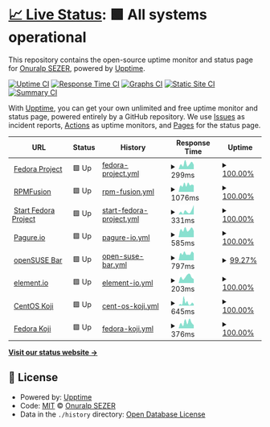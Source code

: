 # [📈 Live Status](https://onuralpszr.github.io/uptime): <!--live status--> **🟩 All systems operational**

This repository contains the open-source uptime monitor and status page for [Onuralp SEZER](https://onuralpszr.github.io/uptime), powered by [Upptime](https://github.com/upptime/upptime).

[![Uptime CI](https://github.com/onuralpszr/uptime/workflows/Uptime%20CI/badge.svg)](https://github.com/onuralpszr/uptime/actions?query=workflow%3A%22Uptime+CI%22)
[![Response Time CI](https://github.com/onuralpszr/uptime/workflows/Response%20Time%20CI/badge.svg)](https://github.com/onuralpszr/uptime/actions?query=workflow%3A%22Response+Time+CI%22)
[![Graphs CI](https://github.com/onuralpszr/uptime/workflows/Graphs%20CI/badge.svg)](https://github.com/onuralpszr/uptime/actions?query=workflow%3A%22Graphs+CI%22)
[![Static Site CI](https://github.com/onuralpszr/uptime/workflows/Static%20Site%20CI/badge.svg)](https://github.com/onuralpszr/uptime/actions?query=workflow%3A%22Static+Site+CI%22)
[![Summary CI](https://github.com/onuralpszr/uptime/workflows/Summary%20CI/badge.svg)](https://github.com/onuralpszr/uptime/actions?query=workflow%3A%22Summary+CI%22)

With [Upptime](https://upptime.js.org), you can get your own unlimited and free uptime monitor and status page, powered entirely by a GitHub repository. We use [Issues](https://github.com/onuralpszr/uptime/issues) as incident reports, [Actions](https://github.com/onuralpszr/uptime/actions) as uptime monitors, and [Pages](https://onuralpszr.github.io/uptime) for the status page.

<!--start: status pages-->
<!-- This summary is generated by Upptime (https://github.com/upptime/upptime) -->
<!-- Do not edit this manually, your changes will be overwritten -->
<!-- prettier-ignore -->
| URL | Status | History | Response Time | Uptime |
| --- | ------ | ------- | ------------- | ------ |
| <img alt="" src="https://icons.duckduckgo.com/ip3/getfedora.org.ico" height="13"> [Fedora Project](https://getfedora.org/) | 🟩 Up | [fedora-project.yml](https://github.com/onuralpszr/uptime/commits/HEAD/history/fedora-project.yml) | <details><summary><img alt="Response time graph" src="./graphs/fedora-project/response-time-week.png" height="20"> 299ms</summary><br><a href="https://onuralpszr.github.io/uptime/history/fedora-project"><img alt="Response time 398" src="https://img.shields.io/endpoint?url=https%3A%2F%2Fraw.githubusercontent.com%2Fonuralpszr%2Fuptime%2FHEAD%2Fapi%2Ffedora-project%2Fresponse-time.json"></a><br><a href="https://onuralpszr.github.io/uptime/history/fedora-project"><img alt="24-hour response time 253" src="https://img.shields.io/endpoint?url=https%3A%2F%2Fraw.githubusercontent.com%2Fonuralpszr%2Fuptime%2FHEAD%2Fapi%2Ffedora-project%2Fresponse-time-day.json"></a><br><a href="https://onuralpszr.github.io/uptime/history/fedora-project"><img alt="7-day response time 299" src="https://img.shields.io/endpoint?url=https%3A%2F%2Fraw.githubusercontent.com%2Fonuralpszr%2Fuptime%2FHEAD%2Fapi%2Ffedora-project%2Fresponse-time-week.json"></a><br><a href="https://onuralpszr.github.io/uptime/history/fedora-project"><img alt="30-day response time 313" src="https://img.shields.io/endpoint?url=https%3A%2F%2Fraw.githubusercontent.com%2Fonuralpszr%2Fuptime%2FHEAD%2Fapi%2Ffedora-project%2Fresponse-time-month.json"></a><br><a href="https://onuralpszr.github.io/uptime/history/fedora-project"><img alt="1-year response time 414" src="https://img.shields.io/endpoint?url=https%3A%2F%2Fraw.githubusercontent.com%2Fonuralpszr%2Fuptime%2FHEAD%2Fapi%2Ffedora-project%2Fresponse-time-year.json"></a></details> | <details><summary><a href="https://onuralpszr.github.io/uptime/history/fedora-project">100.00%</a></summary><a href="https://onuralpszr.github.io/uptime/history/fedora-project"><img alt="All-time uptime 99.94%" src="https://img.shields.io/endpoint?url=https%3A%2F%2Fraw.githubusercontent.com%2Fonuralpszr%2Fuptime%2FHEAD%2Fapi%2Ffedora-project%2Fuptime.json"></a><br><a href="https://onuralpszr.github.io/uptime/history/fedora-project"><img alt="24-hour uptime 100.00%" src="https://img.shields.io/endpoint?url=https%3A%2F%2Fraw.githubusercontent.com%2Fonuralpszr%2Fuptime%2FHEAD%2Fapi%2Ffedora-project%2Fuptime-day.json"></a><br><a href="https://onuralpszr.github.io/uptime/history/fedora-project"><img alt="7-day uptime 100.00%" src="https://img.shields.io/endpoint?url=https%3A%2F%2Fraw.githubusercontent.com%2Fonuralpszr%2Fuptime%2FHEAD%2Fapi%2Ffedora-project%2Fuptime-week.json"></a><br><a href="https://onuralpszr.github.io/uptime/history/fedora-project"><img alt="30-day uptime 100.00%" src="https://img.shields.io/endpoint?url=https%3A%2F%2Fraw.githubusercontent.com%2Fonuralpszr%2Fuptime%2FHEAD%2Fapi%2Ffedora-project%2Fuptime-month.json"></a><br><a href="https://onuralpszr.github.io/uptime/history/fedora-project"><img alt="1-year uptime 99.91%" src="https://img.shields.io/endpoint?url=https%3A%2F%2Fraw.githubusercontent.com%2Fonuralpszr%2Fuptime%2FHEAD%2Fapi%2Ffedora-project%2Fuptime-year.json"></a></details>
| <img alt="" src="https://icons.duckduckgo.com/ip3/rpmfusion.org.ico" height="13"> [RPMFusion](https://rpmfusion.org/) | 🟩 Up | [rpm-fusion.yml](https://github.com/onuralpszr/uptime/commits/HEAD/history/rpm-fusion.yml) | <details><summary><img alt="Response time graph" src="./graphs/rpm-fusion/response-time-week.png" height="20"> 1076ms</summary><br><a href="https://onuralpszr.github.io/uptime/history/rpm-fusion"><img alt="Response time 1206" src="https://img.shields.io/endpoint?url=https%3A%2F%2Fraw.githubusercontent.com%2Fonuralpszr%2Fuptime%2FHEAD%2Fapi%2Frpm-fusion%2Fresponse-time.json"></a><br><a href="https://onuralpszr.github.io/uptime/history/rpm-fusion"><img alt="24-hour response time 999" src="https://img.shields.io/endpoint?url=https%3A%2F%2Fraw.githubusercontent.com%2Fonuralpszr%2Fuptime%2FHEAD%2Fapi%2Frpm-fusion%2Fresponse-time-day.json"></a><br><a href="https://onuralpszr.github.io/uptime/history/rpm-fusion"><img alt="7-day response time 1076" src="https://img.shields.io/endpoint?url=https%3A%2F%2Fraw.githubusercontent.com%2Fonuralpszr%2Fuptime%2FHEAD%2Fapi%2Frpm-fusion%2Fresponse-time-week.json"></a><br><a href="https://onuralpszr.github.io/uptime/history/rpm-fusion"><img alt="30-day response time 1127" src="https://img.shields.io/endpoint?url=https%3A%2F%2Fraw.githubusercontent.com%2Fonuralpszr%2Fuptime%2FHEAD%2Fapi%2Frpm-fusion%2Fresponse-time-month.json"></a><br><a href="https://onuralpszr.github.io/uptime/history/rpm-fusion"><img alt="1-year response time 1218" src="https://img.shields.io/endpoint?url=https%3A%2F%2Fraw.githubusercontent.com%2Fonuralpszr%2Fuptime%2FHEAD%2Fapi%2Frpm-fusion%2Fresponse-time-year.json"></a></details> | <details><summary><a href="https://onuralpszr.github.io/uptime/history/rpm-fusion">100.00%</a></summary><a href="https://onuralpszr.github.io/uptime/history/rpm-fusion"><img alt="All-time uptime 99.92%" src="https://img.shields.io/endpoint?url=https%3A%2F%2Fraw.githubusercontent.com%2Fonuralpszr%2Fuptime%2FHEAD%2Fapi%2Frpm-fusion%2Fuptime.json"></a><br><a href="https://onuralpszr.github.io/uptime/history/rpm-fusion"><img alt="24-hour uptime 100.00%" src="https://img.shields.io/endpoint?url=https%3A%2F%2Fraw.githubusercontent.com%2Fonuralpszr%2Fuptime%2FHEAD%2Fapi%2Frpm-fusion%2Fuptime-day.json"></a><br><a href="https://onuralpszr.github.io/uptime/history/rpm-fusion"><img alt="7-day uptime 100.00%" src="https://img.shields.io/endpoint?url=https%3A%2F%2Fraw.githubusercontent.com%2Fonuralpszr%2Fuptime%2FHEAD%2Fapi%2Frpm-fusion%2Fuptime-week.json"></a><br><a href="https://onuralpszr.github.io/uptime/history/rpm-fusion"><img alt="30-day uptime 100.00%" src="https://img.shields.io/endpoint?url=https%3A%2F%2Fraw.githubusercontent.com%2Fonuralpszr%2Fuptime%2FHEAD%2Fapi%2Frpm-fusion%2Fuptime-month.json"></a><br><a href="https://onuralpszr.github.io/uptime/history/rpm-fusion"><img alt="1-year uptime 99.88%" src="https://img.shields.io/endpoint?url=https%3A%2F%2Fraw.githubusercontent.com%2Fonuralpszr%2Fuptime%2FHEAD%2Fapi%2Frpm-fusion%2Fuptime-year.json"></a></details>
| <img alt="" src="https://icons.duckduckgo.com/ip3/start.fedoraproject.org.ico" height="13"> [Start Fedora Project](https://start.fedoraproject.org/) | 🟩 Up | [start-fedora-project.yml](https://github.com/onuralpszr/uptime/commits/HEAD/history/start-fedora-project.yml) | <details><summary><img alt="Response time graph" src="./graphs/start-fedora-project/response-time-week.png" height="20"> 331ms</summary><br><a href="https://onuralpszr.github.io/uptime/history/start-fedora-project"><img alt="Response time 413" src="https://img.shields.io/endpoint?url=https%3A%2F%2Fraw.githubusercontent.com%2Fonuralpszr%2Fuptime%2FHEAD%2Fapi%2Fstart-fedora-project%2Fresponse-time.json"></a><br><a href="https://onuralpszr.github.io/uptime/history/start-fedora-project"><img alt="24-hour response time 916" src="https://img.shields.io/endpoint?url=https%3A%2F%2Fraw.githubusercontent.com%2Fonuralpszr%2Fuptime%2FHEAD%2Fapi%2Fstart-fedora-project%2Fresponse-time-day.json"></a><br><a href="https://onuralpszr.github.io/uptime/history/start-fedora-project"><img alt="7-day response time 331" src="https://img.shields.io/endpoint?url=https%3A%2F%2Fraw.githubusercontent.com%2Fonuralpszr%2Fuptime%2FHEAD%2Fapi%2Fstart-fedora-project%2Fresponse-time-week.json"></a><br><a href="https://onuralpszr.github.io/uptime/history/start-fedora-project"><img alt="30-day response time 385" src="https://img.shields.io/endpoint?url=https%3A%2F%2Fraw.githubusercontent.com%2Fonuralpszr%2Fuptime%2FHEAD%2Fapi%2Fstart-fedora-project%2Fresponse-time-month.json"></a><br><a href="https://onuralpszr.github.io/uptime/history/start-fedora-project"><img alt="1-year response time 425" src="https://img.shields.io/endpoint?url=https%3A%2F%2Fraw.githubusercontent.com%2Fonuralpszr%2Fuptime%2FHEAD%2Fapi%2Fstart-fedora-project%2Fresponse-time-year.json"></a></details> | <details><summary><a href="https://onuralpszr.github.io/uptime/history/start-fedora-project">100.00%</a></summary><a href="https://onuralpszr.github.io/uptime/history/start-fedora-project"><img alt="All-time uptime 89.33%" src="https://img.shields.io/endpoint?url=https%3A%2F%2Fraw.githubusercontent.com%2Fonuralpszr%2Fuptime%2FHEAD%2Fapi%2Fstart-fedora-project%2Fuptime.json"></a><br><a href="https://onuralpszr.github.io/uptime/history/start-fedora-project"><img alt="24-hour uptime 100.00%" src="https://img.shields.io/endpoint?url=https%3A%2F%2Fraw.githubusercontent.com%2Fonuralpszr%2Fuptime%2FHEAD%2Fapi%2Fstart-fedora-project%2Fuptime-day.json"></a><br><a href="https://onuralpszr.github.io/uptime/history/start-fedora-project"><img alt="7-day uptime 100.00%" src="https://img.shields.io/endpoint?url=https%3A%2F%2Fraw.githubusercontent.com%2Fonuralpszr%2Fuptime%2FHEAD%2Fapi%2Fstart-fedora-project%2Fuptime-week.json"></a><br><a href="https://onuralpszr.github.io/uptime/history/start-fedora-project"><img alt="30-day uptime 100.00%" src="https://img.shields.io/endpoint?url=https%3A%2F%2Fraw.githubusercontent.com%2Fonuralpszr%2Fuptime%2FHEAD%2Fapi%2Fstart-fedora-project%2Fuptime-month.json"></a><br><a href="https://onuralpszr.github.io/uptime/history/start-fedora-project"><img alt="1-year uptime 82.46%" src="https://img.shields.io/endpoint?url=https%3A%2F%2Fraw.githubusercontent.com%2Fonuralpszr%2Fuptime%2FHEAD%2Fapi%2Fstart-fedora-project%2Fuptime-year.json"></a></details>
| <img alt="" src="https://icons.duckduckgo.com/ip3/pagure.io.ico" height="13"> [Pagure.io](https://pagure.io/) | 🟩 Up | [pagure-io.yml](https://github.com/onuralpszr/uptime/commits/HEAD/history/pagure-io.yml) | <details><summary><img alt="Response time graph" src="./graphs/pagure-io/response-time-week.png" height="20"> 585ms</summary><br><a href="https://onuralpszr.github.io/uptime/history/pagure-io"><img alt="Response time 1180" src="https://img.shields.io/endpoint?url=https%3A%2F%2Fraw.githubusercontent.com%2Fonuralpszr%2Fuptime%2FHEAD%2Fapi%2Fpagure-io%2Fresponse-time.json"></a><br><a href="https://onuralpszr.github.io/uptime/history/pagure-io"><img alt="24-hour response time 483" src="https://img.shields.io/endpoint?url=https%3A%2F%2Fraw.githubusercontent.com%2Fonuralpszr%2Fuptime%2FHEAD%2Fapi%2Fpagure-io%2Fresponse-time-day.json"></a><br><a href="https://onuralpszr.github.io/uptime/history/pagure-io"><img alt="7-day response time 585" src="https://img.shields.io/endpoint?url=https%3A%2F%2Fraw.githubusercontent.com%2Fonuralpszr%2Fuptime%2FHEAD%2Fapi%2Fpagure-io%2Fresponse-time-week.json"></a><br><a href="https://onuralpszr.github.io/uptime/history/pagure-io"><img alt="30-day response time 681" src="https://img.shields.io/endpoint?url=https%3A%2F%2Fraw.githubusercontent.com%2Fonuralpszr%2Fuptime%2FHEAD%2Fapi%2Fpagure-io%2Fresponse-time-month.json"></a><br><a href="https://onuralpszr.github.io/uptime/history/pagure-io"><img alt="1-year response time 1059" src="https://img.shields.io/endpoint?url=https%3A%2F%2Fraw.githubusercontent.com%2Fonuralpszr%2Fuptime%2FHEAD%2Fapi%2Fpagure-io%2Fresponse-time-year.json"></a></details> | <details><summary><a href="https://onuralpszr.github.io/uptime/history/pagure-io">100.00%</a></summary><a href="https://onuralpszr.github.io/uptime/history/pagure-io"><img alt="All-time uptime 99.85%" src="https://img.shields.io/endpoint?url=https%3A%2F%2Fraw.githubusercontent.com%2Fonuralpszr%2Fuptime%2FHEAD%2Fapi%2Fpagure-io%2Fuptime.json"></a><br><a href="https://onuralpszr.github.io/uptime/history/pagure-io"><img alt="24-hour uptime 100.00%" src="https://img.shields.io/endpoint?url=https%3A%2F%2Fraw.githubusercontent.com%2Fonuralpszr%2Fuptime%2FHEAD%2Fapi%2Fpagure-io%2Fuptime-day.json"></a><br><a href="https://onuralpszr.github.io/uptime/history/pagure-io"><img alt="7-day uptime 100.00%" src="https://img.shields.io/endpoint?url=https%3A%2F%2Fraw.githubusercontent.com%2Fonuralpszr%2Fuptime%2FHEAD%2Fapi%2Fpagure-io%2Fuptime-week.json"></a><br><a href="https://onuralpszr.github.io/uptime/history/pagure-io"><img alt="30-day uptime 99.78%" src="https://img.shields.io/endpoint?url=https%3A%2F%2Fraw.githubusercontent.com%2Fonuralpszr%2Fuptime%2FHEAD%2Fapi%2Fpagure-io%2Fuptime-month.json"></a><br><a href="https://onuralpszr.github.io/uptime/history/pagure-io"><img alt="1-year uptime 99.78%" src="https://img.shields.io/endpoint?url=https%3A%2F%2Fraw.githubusercontent.com%2Fonuralpszr%2Fuptime%2FHEAD%2Fapi%2Fpagure-io%2Fuptime-year.json"></a></details>
| <img alt="" src="https://icons.duckduckgo.com/ip3/meet.opensuse.org.ico" height="13"> [openSUSE Bar](https://meet.opensuse.org/) | 🟩 Up | [open-suse-bar.yml](https://github.com/onuralpszr/uptime/commits/HEAD/history/open-suse-bar.yml) | <details><summary><img alt="Response time graph" src="./graphs/open-suse-bar/response-time-week.png" height="20"> 797ms</summary><br><a href="https://onuralpszr.github.io/uptime/history/open-suse-bar"><img alt="Response time 1042" src="https://img.shields.io/endpoint?url=https%3A%2F%2Fraw.githubusercontent.com%2Fonuralpszr%2Fuptime%2FHEAD%2Fapi%2Fopen-suse-bar%2Fresponse-time.json"></a><br><a href="https://onuralpszr.github.io/uptime/history/open-suse-bar"><img alt="24-hour response time 833" src="https://img.shields.io/endpoint?url=https%3A%2F%2Fraw.githubusercontent.com%2Fonuralpszr%2Fuptime%2FHEAD%2Fapi%2Fopen-suse-bar%2Fresponse-time-day.json"></a><br><a href="https://onuralpszr.github.io/uptime/history/open-suse-bar"><img alt="7-day response time 797" src="https://img.shields.io/endpoint?url=https%3A%2F%2Fraw.githubusercontent.com%2Fonuralpszr%2Fuptime%2FHEAD%2Fapi%2Fopen-suse-bar%2Fresponse-time-week.json"></a><br><a href="https://onuralpszr.github.io/uptime/history/open-suse-bar"><img alt="30-day response time 945" src="https://img.shields.io/endpoint?url=https%3A%2F%2Fraw.githubusercontent.com%2Fonuralpszr%2Fuptime%2FHEAD%2Fapi%2Fopen-suse-bar%2Fresponse-time-month.json"></a><br><a href="https://onuralpszr.github.io/uptime/history/open-suse-bar"><img alt="1-year response time 1007" src="https://img.shields.io/endpoint?url=https%3A%2F%2Fraw.githubusercontent.com%2Fonuralpszr%2Fuptime%2FHEAD%2Fapi%2Fopen-suse-bar%2Fresponse-time-year.json"></a></details> | <details><summary><a href="https://onuralpszr.github.io/uptime/history/open-suse-bar">99.27%</a></summary><a href="https://onuralpszr.github.io/uptime/history/open-suse-bar"><img alt="All-time uptime 99.92%" src="https://img.shields.io/endpoint?url=https%3A%2F%2Fraw.githubusercontent.com%2Fonuralpszr%2Fuptime%2FHEAD%2Fapi%2Fopen-suse-bar%2Fuptime.json"></a><br><a href="https://onuralpszr.github.io/uptime/history/open-suse-bar"><img alt="24-hour uptime 100.00%" src="https://img.shields.io/endpoint?url=https%3A%2F%2Fraw.githubusercontent.com%2Fonuralpszr%2Fuptime%2FHEAD%2Fapi%2Fopen-suse-bar%2Fuptime-day.json"></a><br><a href="https://onuralpszr.github.io/uptime/history/open-suse-bar"><img alt="7-day uptime 99.27%" src="https://img.shields.io/endpoint?url=https%3A%2F%2Fraw.githubusercontent.com%2Fonuralpszr%2Fuptime%2FHEAD%2Fapi%2Fopen-suse-bar%2Fuptime-week.json"></a><br><a href="https://onuralpszr.github.io/uptime/history/open-suse-bar"><img alt="30-day uptime 99.83%" src="https://img.shields.io/endpoint?url=https%3A%2F%2Fraw.githubusercontent.com%2Fonuralpszr%2Fuptime%2FHEAD%2Fapi%2Fopen-suse-bar%2Fuptime-month.json"></a><br><a href="https://onuralpszr.github.io/uptime/history/open-suse-bar"><img alt="1-year uptime 99.87%" src="https://img.shields.io/endpoint?url=https%3A%2F%2Fraw.githubusercontent.com%2Fonuralpszr%2Fuptime%2FHEAD%2Fapi%2Fopen-suse-bar%2Fuptime-year.json"></a></details>
| <img alt="" src="https://icons.duckduckgo.com/ip3/app.element.io.ico" height="13"> [element.io](https://app.element.io/) | 🟩 Up | [element-io.yml](https://github.com/onuralpszr/uptime/commits/HEAD/history/element-io.yml) | <details><summary><img alt="Response time graph" src="./graphs/element-io/response-time-week.png" height="20"> 203ms</summary><br><a href="https://onuralpszr.github.io/uptime/history/element-io"><img alt="Response time 373" src="https://img.shields.io/endpoint?url=https%3A%2F%2Fraw.githubusercontent.com%2Fonuralpszr%2Fuptime%2FHEAD%2Fapi%2Felement-io%2Fresponse-time.json"></a><br><a href="https://onuralpszr.github.io/uptime/history/element-io"><img alt="24-hour response time 129" src="https://img.shields.io/endpoint?url=https%3A%2F%2Fraw.githubusercontent.com%2Fonuralpszr%2Fuptime%2FHEAD%2Fapi%2Felement-io%2Fresponse-time-day.json"></a><br><a href="https://onuralpszr.github.io/uptime/history/element-io"><img alt="7-day response time 203" src="https://img.shields.io/endpoint?url=https%3A%2F%2Fraw.githubusercontent.com%2Fonuralpszr%2Fuptime%2FHEAD%2Fapi%2Felement-io%2Fresponse-time-week.json"></a><br><a href="https://onuralpszr.github.io/uptime/history/element-io"><img alt="30-day response time 265" src="https://img.shields.io/endpoint?url=https%3A%2F%2Fraw.githubusercontent.com%2Fonuralpszr%2Fuptime%2FHEAD%2Fapi%2Felement-io%2Fresponse-time-month.json"></a><br><a href="https://onuralpszr.github.io/uptime/history/element-io"><img alt="1-year response time 300" src="https://img.shields.io/endpoint?url=https%3A%2F%2Fraw.githubusercontent.com%2Fonuralpszr%2Fuptime%2FHEAD%2Fapi%2Felement-io%2Fresponse-time-year.json"></a></details> | <details><summary><a href="https://onuralpszr.github.io/uptime/history/element-io">100.00%</a></summary><a href="https://onuralpszr.github.io/uptime/history/element-io"><img alt="All-time uptime 99.99%" src="https://img.shields.io/endpoint?url=https%3A%2F%2Fraw.githubusercontent.com%2Fonuralpszr%2Fuptime%2FHEAD%2Fapi%2Felement-io%2Fuptime.json"></a><br><a href="https://onuralpszr.github.io/uptime/history/element-io"><img alt="24-hour uptime 100.00%" src="https://img.shields.io/endpoint?url=https%3A%2F%2Fraw.githubusercontent.com%2Fonuralpszr%2Fuptime%2FHEAD%2Fapi%2Felement-io%2Fuptime-day.json"></a><br><a href="https://onuralpszr.github.io/uptime/history/element-io"><img alt="7-day uptime 100.00%" src="https://img.shields.io/endpoint?url=https%3A%2F%2Fraw.githubusercontent.com%2Fonuralpszr%2Fuptime%2FHEAD%2Fapi%2Felement-io%2Fuptime-week.json"></a><br><a href="https://onuralpszr.github.io/uptime/history/element-io"><img alt="30-day uptime 100.00%" src="https://img.shields.io/endpoint?url=https%3A%2F%2Fraw.githubusercontent.com%2Fonuralpszr%2Fuptime%2FHEAD%2Fapi%2Felement-io%2Fuptime-month.json"></a><br><a href="https://onuralpszr.github.io/uptime/history/element-io"><img alt="1-year uptime 99.98%" src="https://img.shields.io/endpoint?url=https%3A%2F%2Fraw.githubusercontent.com%2Fonuralpszr%2Fuptime%2FHEAD%2Fapi%2Felement-io%2Fuptime-year.json"></a></details>
| <img alt="" src="https://icons.duckduckgo.com/ip3/koji.mbox.centos.org.ico" height="13"> [CentOS Koji](https://koji.mbox.centos.org/koji/) | 🟩 Up | [cent-os-koji.yml](https://github.com/onuralpszr/uptime/commits/HEAD/history/cent-os-koji.yml) | <details><summary><img alt="Response time graph" src="./graphs/cent-os-koji/response-time-week.png" height="20"> 645ms</summary><br><a href="https://onuralpszr.github.io/uptime/history/cent-os-koji"><img alt="Response time 664" src="https://img.shields.io/endpoint?url=https%3A%2F%2Fraw.githubusercontent.com%2Fonuralpszr%2Fuptime%2FHEAD%2Fapi%2Fcent-os-koji%2Fresponse-time.json"></a><br><a href="https://onuralpszr.github.io/uptime/history/cent-os-koji"><img alt="24-hour response time 374" src="https://img.shields.io/endpoint?url=https%3A%2F%2Fraw.githubusercontent.com%2Fonuralpszr%2Fuptime%2FHEAD%2Fapi%2Fcent-os-koji%2Fresponse-time-day.json"></a><br><a href="https://onuralpszr.github.io/uptime/history/cent-os-koji"><img alt="7-day response time 645" src="https://img.shields.io/endpoint?url=https%3A%2F%2Fraw.githubusercontent.com%2Fonuralpszr%2Fuptime%2FHEAD%2Fapi%2Fcent-os-koji%2Fresponse-time-week.json"></a><br><a href="https://onuralpszr.github.io/uptime/history/cent-os-koji"><img alt="30-day response time 467" src="https://img.shields.io/endpoint?url=https%3A%2F%2Fraw.githubusercontent.com%2Fonuralpszr%2Fuptime%2FHEAD%2Fapi%2Fcent-os-koji%2Fresponse-time-month.json"></a><br><a href="https://onuralpszr.github.io/uptime/history/cent-os-koji"><img alt="1-year response time 676" src="https://img.shields.io/endpoint?url=https%3A%2F%2Fraw.githubusercontent.com%2Fonuralpszr%2Fuptime%2FHEAD%2Fapi%2Fcent-os-koji%2Fresponse-time-year.json"></a></details> | <details><summary><a href="https://onuralpszr.github.io/uptime/history/cent-os-koji">100.00%</a></summary><a href="https://onuralpszr.github.io/uptime/history/cent-os-koji"><img alt="All-time uptime 99.93%" src="https://img.shields.io/endpoint?url=https%3A%2F%2Fraw.githubusercontent.com%2Fonuralpszr%2Fuptime%2FHEAD%2Fapi%2Fcent-os-koji%2Fuptime.json"></a><br><a href="https://onuralpszr.github.io/uptime/history/cent-os-koji"><img alt="24-hour uptime 100.00%" src="https://img.shields.io/endpoint?url=https%3A%2F%2Fraw.githubusercontent.com%2Fonuralpszr%2Fuptime%2FHEAD%2Fapi%2Fcent-os-koji%2Fuptime-day.json"></a><br><a href="https://onuralpszr.github.io/uptime/history/cent-os-koji"><img alt="7-day uptime 100.00%" src="https://img.shields.io/endpoint?url=https%3A%2F%2Fraw.githubusercontent.com%2Fonuralpszr%2Fuptime%2FHEAD%2Fapi%2Fcent-os-koji%2Fuptime-week.json"></a><br><a href="https://onuralpszr.github.io/uptime/history/cent-os-koji"><img alt="30-day uptime 99.57%" src="https://img.shields.io/endpoint?url=https%3A%2F%2Fraw.githubusercontent.com%2Fonuralpszr%2Fuptime%2FHEAD%2Fapi%2Fcent-os-koji%2Fuptime-month.json"></a><br><a href="https://onuralpszr.github.io/uptime/history/cent-os-koji"><img alt="1-year uptime 99.90%" src="https://img.shields.io/endpoint?url=https%3A%2F%2Fraw.githubusercontent.com%2Fonuralpszr%2Fuptime%2FHEAD%2Fapi%2Fcent-os-koji%2Fuptime-year.json"></a></details>
| <img alt="" src="https://icons.duckduckgo.com/ip3/koji.fedoraproject.org.ico" height="13"> [Fedora Koji](https://koji.fedoraproject.org/koji/) | 🟩 Up | [fedora-koji.yml](https://github.com/onuralpszr/uptime/commits/HEAD/history/fedora-koji.yml) | <details><summary><img alt="Response time graph" src="./graphs/fedora-koji/response-time-week.png" height="20"> 376ms</summary><br><a href="https://onuralpszr.github.io/uptime/history/fedora-koji"><img alt="Response time 446" src="https://img.shields.io/endpoint?url=https%3A%2F%2Fraw.githubusercontent.com%2Fonuralpszr%2Fuptime%2FHEAD%2Fapi%2Ffedora-koji%2Fresponse-time.json"></a><br><a href="https://onuralpszr.github.io/uptime/history/fedora-koji"><img alt="24-hour response time 213" src="https://img.shields.io/endpoint?url=https%3A%2F%2Fraw.githubusercontent.com%2Fonuralpszr%2Fuptime%2FHEAD%2Fapi%2Ffedora-koji%2Fresponse-time-day.json"></a><br><a href="https://onuralpszr.github.io/uptime/history/fedora-koji"><img alt="7-day response time 376" src="https://img.shields.io/endpoint?url=https%3A%2F%2Fraw.githubusercontent.com%2Fonuralpszr%2Fuptime%2FHEAD%2Fapi%2Ffedora-koji%2Fresponse-time-week.json"></a><br><a href="https://onuralpszr.github.io/uptime/history/fedora-koji"><img alt="30-day response time 706" src="https://img.shields.io/endpoint?url=https%3A%2F%2Fraw.githubusercontent.com%2Fonuralpszr%2Fuptime%2FHEAD%2Fapi%2Ffedora-koji%2Fresponse-time-month.json"></a><br><a href="https://onuralpszr.github.io/uptime/history/fedora-koji"><img alt="1-year response time 452" src="https://img.shields.io/endpoint?url=https%3A%2F%2Fraw.githubusercontent.com%2Fonuralpszr%2Fuptime%2FHEAD%2Fapi%2Ffedora-koji%2Fresponse-time-year.json"></a></details> | <details><summary><a href="https://onuralpszr.github.io/uptime/history/fedora-koji">100.00%</a></summary><a href="https://onuralpszr.github.io/uptime/history/fedora-koji"><img alt="All-time uptime 99.87%" src="https://img.shields.io/endpoint?url=https%3A%2F%2Fraw.githubusercontent.com%2Fonuralpszr%2Fuptime%2FHEAD%2Fapi%2Ffedora-koji%2Fuptime.json"></a><br><a href="https://onuralpszr.github.io/uptime/history/fedora-koji"><img alt="24-hour uptime 100.00%" src="https://img.shields.io/endpoint?url=https%3A%2F%2Fraw.githubusercontent.com%2Fonuralpszr%2Fuptime%2FHEAD%2Fapi%2Ffedora-koji%2Fuptime-day.json"></a><br><a href="https://onuralpszr.github.io/uptime/history/fedora-koji"><img alt="7-day uptime 100.00%" src="https://img.shields.io/endpoint?url=https%3A%2F%2Fraw.githubusercontent.com%2Fonuralpszr%2Fuptime%2FHEAD%2Fapi%2Ffedora-koji%2Fuptime-week.json"></a><br><a href="https://onuralpszr.github.io/uptime/history/fedora-koji"><img alt="30-day uptime 100.00%" src="https://img.shields.io/endpoint?url=https%3A%2F%2Fraw.githubusercontent.com%2Fonuralpszr%2Fuptime%2FHEAD%2Fapi%2Ffedora-koji%2Fuptime-month.json"></a><br><a href="https://onuralpszr.github.io/uptime/history/fedora-koji"><img alt="1-year uptime 99.89%" src="https://img.shields.io/endpoint?url=https%3A%2F%2Fraw.githubusercontent.com%2Fonuralpszr%2Fuptime%2FHEAD%2Fapi%2Ffedora-koji%2Fuptime-year.json"></a></details>

<!--end: status pages-->

[**Visit our status website →**](https://onuralpszr.github.io/uptime)

## 📄 License

- Powered by: [Upptime](https://github.com/upptime/upptime)
- Code: [MIT](./LICENSE) © [Onuralp SEZER](https://onuralpszr.github.io/uptime)
- Data in the `./history` directory: [Open Database License](https://opendatacommons.org/licenses/odbl/1-0/)
